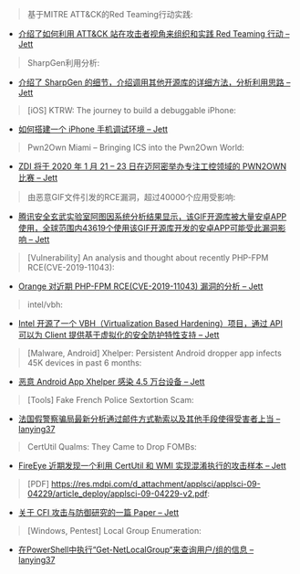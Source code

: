 > 基于MITRE ATT&CK的Red Teaming行动实践:


* [介绍了如何利用 ATT&CK 站在攻击者视角来组织和实践 Red Teaming 行动 – Jett](http://avfisher.win/archives/1145)



> SharpGen利用分析:


* [介绍了 SharpGen 的细节，介绍调用其他开源库的详细方法，分析利用思路 – Jett](https://3gstudent.github.io/3gstudent.github.io/SharpGen%E5%88%A9%E7%94%A8%E5%88%86%E6%9E%90/)



> [iOS] KTRW: The journey to build a debuggable iPhone:


* [如何搭建一个 iPhone 手机调试环境 – Jett](https://googleprojectzero.blogspot.com/2019/10/ktrw-journey-to-build-debuggable-iphone.html?m=1)



> Pwn2Own Miami – Bringing ICS into the Pwn2Own World:


* [ZDI 将于 2020 年 1 月 21 – 23 日在迈阿密举办专注工控领域的 PWN2OWN 比赛 – Jett](https://www.thezdi.com/blog/2019/10/28/pwn2own-miami-bringing-ics-into-the-pwn2own-world)



> 由恶意GIF文件引发的RCE漏洞，超过40000个应用受影响:


* [腾讯安全玄武实验室阿图因系统分析结果显示，该GIF开源库被大量安卓APP使用，全球范围内43619个使用该GIF开源库开发的安卓APP可能受此漏洞影响 – Jett](https://www.freebuf.com/news/218375.html)



> [Vulnerability] An analysis and thought about recently PHP-FPM RCE(CVE-2019-11043):


* [Orange 对近期 PHP-FPM RCE(CVE-2019-11043) 漏洞的分析 – Jett](https://blog.orange.tw/2019/10/an-analysis-and-thought-about-recently.html)



> intel/vbh:


* [Intel 开源了一个 VBH（Virtualization Based Hardening）项目，通过 API 可以为 Client 提供基于虚拟化的安全防护特性支持 – Jett](https://github.com/intel/vbh)



> [Malware, Android] Xhelper: Persistent Android dropper app infects 45K devices in past 6 months:


* [恶意 Android App Xhelper 感染 4.5 万台设备 – Jett](https://www.symantec.com/blogs/threat-intelligence/xhelper-android-malware)



> [Tools] Fake French Police Sextortion Scam:


* [法国假警察骗局最新分析通过邮件方式勒索以及其他手段使得受害者上当 – lanying37](https://sucur.it/2MUZDqn)



> CertUtil Qualms: They Came to Drop FOMBs:


* [FireEye 近期发现一个利用 CertUtil 和 WMI 实现混淆执行的攻击样本 – Jett](http://www.fireeye.com/blog/threat-research/2019/10/certutil-qualms-they-came-to-drop-fombs.html)



> [PDF] https://res.mdpi.com/d_attachment/applsci/applsci-09-04229/article_deploy/applsci-09-04229-v2.pdf:


* [关于 CFI 攻击与防御研究的一篇 Paper – Jett](https://res.mdpi.com/d_attachment/applsci/applsci-09-04229/article_deploy/applsci-09-04229-v2.pdf)



> [Windows, Pentest] Local Group Enumeration:


* [在PowerShell中执行“Get-NetLocalGroup“来查询用户/组的信息  – lanying37](https://www.harmj0y.net/blog/redteaming/local-group-enumeration/)
